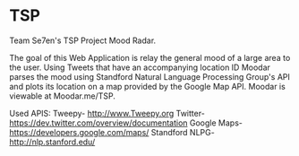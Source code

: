 # TSP
Team Se7en's TSP Project Mood Radar.

The goal of this Web Application is relay the general mood of a large area to the user. Using Tweets that have an accompanying location ID Moodar parses the mood using Standford Natural Language Processing Group's API and plots its location on a map provided by the Google Map API. Moodar is viewable at Moodar.me/TSP.

Used APIS:
Tweepy- http://www.Tweepy.org
Twitter- https://dev.twitter.com/overview/documentation
Google Maps- https://developers.google.com/maps/
Standford NLPG- http://nlp.stanford.edu/
